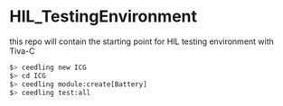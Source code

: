 # HIL_TestingEnvironment
this repo will contain the starting point for HIL testing environment with Tiva-C

```bash
$> ceedling new ICG
$> cd ICG
$> ceedling module:create[Battery]
$> ceedling test:all

```
